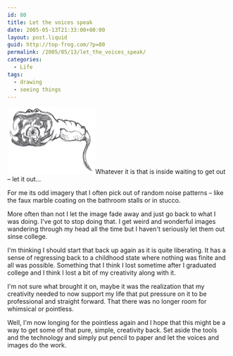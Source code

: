 ```yaml
---
id: 80
title: Let the voices speak
date: 2005-05-13T21:33:00+00:00
layout: post.liquid
guid: http://top-frog.com/?p=80
permalink: /2005/05/13/let_the_voices_speak/
categories:
  - Life
tags:
  - drawing
  - seeing things
---
```

<img class="alignright" src="/assets/articles/thing.png" alt="something I saw in the noise pattern on a bathroom stall" />Whatever it is that is inside waiting to get out – let it out…

For me its odd imagery that I often pick out of random noise patterns – like the faux marble coating on the bathroom stalls or in stucco.

More often than not I let the image fade away and just go back to what I was doing. I've got to stop doing that. I get weird and wonderful images wandering through my head all the time but I haven't seriously let them out sinse college.

I'm thinking I should start that back up again as it is quite liberating. It has a sense of regressing back to a childhood state where nothing was finite and all was possible. Something that I think I lost sometime after I graduated college and I think I lost a bit of my creativity along with it.

I'm not sure what brought it on, maybe it was the realization that my creativity needed to now support my life that put pressure on it to be professional and straight forward. That there was no longer room for whimsical or pointless.

Well, I'm now longing for the pointless again and I hope that this might be a way to get some of that pure, simple, creativity back. Set aside the tools and the technology and simply put pencil to paper and let the voices and images do the work.

